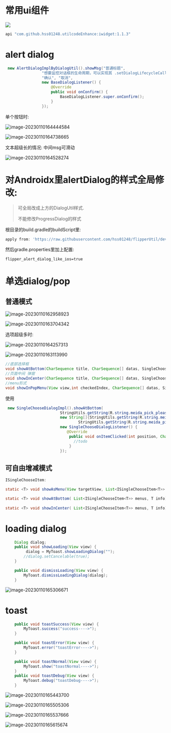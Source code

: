 # 常用ui组件

[![](https://jitpack.io/v/hss01248/utilcodeEnhance.svg)](https://jitpack.io/#hss01248/utilcodeEnhance)

```groovy
api "com.github.hss01248.utilcodeEnhance:iwidget:1.1.3"
```



# alert dialog

```java
 new AlertDialogImplByDialogUtil().showMsg("普通标题",
                "想要监控对话框的生命周期，可以实现其 .setDialogLifecycleCallback(...) 接口，建议使用build()方法构建对话框",
                "确认", "取消",
                new BaseDialogListener() {
                    @Override
                    public void onConfirm() {
                        BaseDialogListener.super.onConfirm();
                    }
                });
```

单个按钮时:

![image-20230110164444584](https://cdn.jsdelivr.net/gh/shuiniuhss/myimages@main/imagemac3/image-20230110164444584.png)

![image-20230110164738665](https://cdn.jsdelivr.net/gh/shuiniuhss/myimages@main/imagemac3/image-20230110164738665.png)

文本超级长的情况: 中间msg可滑动

![image-20230110164528274](https://cdn.jsdelivr.net/gh/shuiniuhss/myimages@main/imagemac3/image-20230110164528274.png)



# 对Androidx里alertDialog的样式全局修改:

> 可全局改成上方的DialogUtil样式. 
>
> 不能修改ProgressDialog的样式

根目录的build.gradle的buildScript里: 

```groovy
apply from: 'https://raw.githubusercontent.com/hss01248/flipperUtil/dev/remote3.gradle'
```

然后gradle.properties里加上配置:

```properties
flipper_alert_dialog_like_ios=true
```

# 单选dialog/pop

## 普通模式

![image-20230110162958923](https://cdn.jsdelivr.net/gh/shuiniuhss/myimages@main/imagemac3/image-20230110162958923.png)

![image-20230110163704342](https://cdn.jsdelivr.net/gh/shuiniuhss/myimages@main/imagemac3/image-20230110163704342.png)

选项超级多时:

![image-20230110164257313](https://cdn.jsdelivr.net/gh/shuiniuhss/myimages@main/imagemac3/image-20230110164257313.png)

![image-20230110163113990](https://cdn.jsdelivr.net/gh/shuiniuhss/myimages@main/imagemac3/image-20230110163113990.png)

```java
//底部选择框
void showAtBottom(CharSequence title, CharSequence[] datas, SingleChooseDialogListener listener);
//页面中间 弹窗
void showInCenter(CharSequence title, CharSequence[] datas, SingleChooseDialogListener listener);
//menu形式
void showInPopMenu(View view,int checkedIndex, CharSequence[] datas, SingleChooseDialogListener listener);
```



使用

```java
 new SingleChooseDialogImpl().showAtBottom(
                        StringUtils.getString(R.string.meida_pick_please_choose),
                        new String[]{StringUtils.getString(R.string.meida_pick_take_photo),
                                StringUtils.getString(R.string.meida_pick_record_video)},
                        new SingleChooseDialogListener() {
                           @Override
                            public void onItemClicked(int position, CharSequence text) {
                              //todo
                            }
                        });
```

## 可自由增减模式

```java
ISingleChooseItem:

static <T> void showAsMenu(View targetView, List<ISingleChooseItem<T>> menus, T info)

static <T> void showAtBottom( List<ISingleChooseItem<T>> menus, T info)
  
static <T> void showInCenter( List<ISingleChooseItem<T>> menus, T info)
```



# loading dialog

```java
    Dialog dialog;
    public void showLoading(View view) {
         dialog = MyToast.showLoadingDialog("");
        //dialog.setCancelable(true);
    }

    public void dismissLoading(View view) {
        MyToast.dismissLoadingDialog(dialog);
    }
```



![image-20230110165306671](https://cdn.jsdelivr.net/gh/shuiniuhss/myimages@main/imagemac3/image-20230110165306671.png)

# toast

```java
    public void toastSuccess(View view) {
        MyToast.success("success---->");
    }

    public void toastError(View view) {
        MyToast.error("toastError---->");
    }

    public void toastNormal(View view) {
        MyToast.show("toastNormal---->");
    }
    public void toastDebug(View view) {
        MyToast.debug("toastDebug---->");
    }
```

![image-20230110165443700](https://cdn.jsdelivr.net/gh/shuiniuhss/myimages@main/imagemac3/image-20230110165443700.png)

![image-20230110165505306](https://cdn.jsdelivr.net/gh/shuiniuhss/myimages@main/imagemac3/image-20230110165505306.png)

![image-20230110165537666](https://cdn.jsdelivr.net/gh/shuiniuhss/myimages@main/imagemac3/image-20230110165537666.png)

![image-20230110165615674](https://cdn.jsdelivr.net/gh/shuiniuhss/myimages@main/imagemac3/image-20230110165615674.png)
